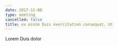 ```yaml
---
date: 2017-11-08
type: meeting
cancelled: false
title: ex minim Duis exercitation consequat. Ut
---
```

Lorem Duis dolor